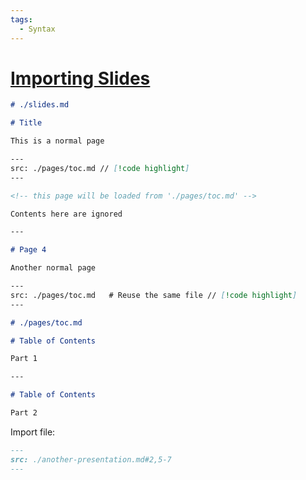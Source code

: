 ```yaml
---
tags:
  - Syntax
---
```


# [Importing Slides](https://sli.dev/features/importing-slides.html)

```md 
# ./slides.md

# Title

This is a normal page

---
src: ./pages/toc.md // [!code highlight]
---

<!-- this page will be loaded from './pages/toc.md' -->

Contents here are ignored

---

# Page 4

Another normal page

---
src: ./pages/toc.md   # Reuse the same file // [!code highlight]
---
```

```md
# ./pages/toc.md

# Table of Contents

Part 1

---

# Table of Contents

Part 2
````

Import file:

```md
---
src: ./another-presentation.md#2,5-7
---
```
